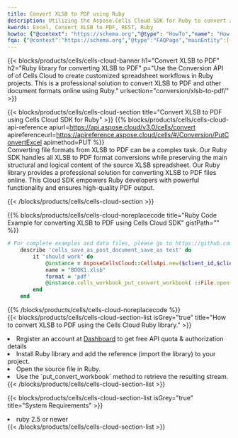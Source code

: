 ```yaml
---
title: Convert XLSB to PDF using Ruby 
description: Utilizing the Aspose.Cells Cloud SDK for Ruby to convert a XLSB format file to a PDF format file. 
kwords: Excel, Convert XLSB to PDF, REST, Ruby
howto: {"@context": "https://schema.org","@type": "HowTo","name": "How to convert XLSB to PDF using the Cells Cloud Ruby library.","description": "How to convert XLSB to PDF using the Cells Cloud Ruby library.","image": {"@type": "ImageObject"},"url": "/ruby/conversion/xlsb-to-pdf/","step": [{ "@type": "HowToStep","name": "How to convert XLSB to PDF using the Cells Cloud Ruby library. step 1", "image": {"@type": "ImageObject",},"url": "/ruby/conversion/xlsb-to-pdf/","text": "Register an account at <a href='https://dashboard.aspose.cloud/'>Dashboard</a> to get free API quota & authorization details",},{ "@type": "HowToStep","name": "How to convert XLSB to PDF using the Cells Cloud Ruby library. step 1", "image": {"@type": "ImageObject",},"url": "/ruby/conversion/xlsb-to-pdf/","text": "Install Ruby library and add the reference (import the library) to your project.",},{ "@type": "HowToStep","name": "How to convert XLSB to PDF using the Cells Cloud Ruby library. step 1", "image": {"@type": "ImageObject",},"url": "/ruby/conversion/xlsb-to-pdf/","text": "Open the source file in Ruby.",},{ "@type": "HowToStep","name": "How to convert XLSB to PDF using the Cells Cloud Ruby library. step 1", "image": {"@type": "ImageObject",},"url": "/ruby/conversion/xlsb-to-pdf/","text": "Use the `put_convert_workbook` method to retrieve the resulting stream.",}, ],"supply": {"@type": "HowToSupply","name": "document"},"tool": [{"@type": "HowToTool","name": "RubyMine, Visual Studio Code, Aptana Studio, NetBeans"},{"@type": "HowToTool","name": "Aspose Cells"}],"totalTime": "PT6M"}
fqa: {"@context":"https://schema.org","@type":"FAQPage","mainEntity":[{"@type":"Question","name":"Why convert file formats in C# using REST API?","acceptedAnswer":{"@type":"Answer","text":"Documents are encoded in many ways, and some files may be incompatible with the software you use. To open and read such files, just convert them to appropriate file formats.<br/><ol><li>Install .NET SDK and add the reference (import the library) to your project.</li><li>Open the source file in C# using REST API.</li><li>Call the PutConvertWorkbookRequest() method, passing an output filename with required extension.</li><li>Get the result of conversion as a separate file.</li></ol>"}},{"@type":"Question","name":"What file formats can I convert with your C# library?","acceptedAnswer":{"@type":"Answer","text":"We support a variety of file formats for conversion using .NET library, including XLSX, Excel, xls , PDF, CSV, HTML, Markdown, XML, PNG, JPG, TIFF, Json, TXT and many more."}},{"@type":"Question","name":"What is the maximum allowed file size for conversion using this .NET library?","acceptedAnswer":{"@type":"Answer","text":"There are no file size limits for format conversions using .NET library."}}]}
---
```



{{< blocks/products/cells/cells-cloud-banner h1="Convert XLSB to PDF" h2="Ruby library for converting XLSB to PDF" p="Use the Conversion API of of Cells Cloud to create customized spreadsheet workflows in Ruby projects. This is a professional solution to convert XLSB to PDF and other document formats online using Ruby." urlsection="conversion/xlsb-to-pdf/" >}}

{{< blocks/products/cells/cells-cloud-section  title="Convert XLSB to PDF using Cells Cloud SDK for Ruby" >}}
{{% blocks/products/cells/cells-cloud-api-reference  apiurl=https://api.aspose.cloud/v3.0/cells/convert  apireferenceurl=https://apireference.aspose.cloud/cells/#/Conversion/PutConvertExcel  apimethod=PUT %}}
<br/>
Converting file formats from XLSB to PDF can be a complex task. Our Ruby SDK handles all XLSB to PDF format conversions while preserving the main structural and logical content of the source XLSB spreadsheet. Our Ruby library provides a professional solution for converting XLSB to PDF files online. This Cloud SDK empowers Ruby developers with powerful functionality and ensures high-quality PDF output.

{{< /blocks/products/cells/cells-cloud-section >}}

{{% blocks/products/cells/cells-cloud-noreplacecode title="Ruby Code Example for converting XLSB to PDF using Cells Cloud SDK" gistPath="" %}}
 
```ruby
# For complete examples and data files, please go to https://github.com/aspose-cells-cloud/aspose-cells-cloud-ruby/
    describe 'cells_save_as_post_document_save_as test' do
        it "should work" do
            @instance = AsposeCellsCloud::CellsApi.new($client_id,$client_secret,"v3.0","https://api.aspose.cloud/")
            name = "BOOK1.xlsb"
            format = 'pdf'
            @instance.cells_workbook_put_convert_workbook( ::File.open(File.expand_path("data/"+name),"r")  {|io| io.read(io.size) },{:format=>format})     
        end
    end
```
 
{{% /blocks/products/cells/cells-cloud-noreplacecode  %}}
<br/>
{{< blocks/products/cells/cells-cloud-section-list isGrey="true"  title="How to convert XLSB to PDF using the Cells Cloud Ruby library." >}}
<li>Register an account at <a href="https://dashboard.aspose.cloud/">Dashboard</a> to get free API quota & authorization details</li>
<li>Install Ruby library and add the reference (import the library) to your project.</li>
<li>Open the source file in Ruby.</li>
<li>Use the `put_convert_workbook` method to retrieve the resulting stream.</li>
{{< /blocks/products/cells/cells-cloud-section-list >}}

{{< blocks/products/cells/cells-cloud-section-list isGrey="true"  title="System Requirements" >}}
<li>ruby 2.5 or newer</li>
{{< /blocks/products/cells/cells-cloud-section-list >}}

